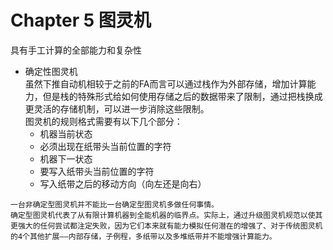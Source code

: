 # Chapter 5 图灵机

具有手工计算的全部能力和复杂性

- 确定性图灵机  
	虽然下推自动机相较于之前的FA而言可以通过栈作为外部存储，增加计算能力，但是栈的特殊形式给如何使用存储之后的数据带来了限制，通过把栈换成更灵活的存储机制，可以进一步消除这些限制。  
	图灵机的规则格式需要有以下几个部分：
	- 机器当前状态
	- 必须出现在纸带头当前位置的字符
	- 机器下一状态
	- 要写入纸带头当前位置的字符
	- 写入纸带之后的移动方向（向左还是向右）
	
>	
	一台非确定型图灵机并不能比一台确定型图灵机多做任何事情。
	确定型图灵机代表了从有限计算机器到全能机器的临界点。实际上，通过升级图灵机规范以使其更强大的任何尝试都注定失败，因为它们本来就有能力模拟任何潜在的增强了、对于传统图灵机的4个其他扩展——内部存储，子例程，多纸带以及多堆纸带并不能增强计算能力。